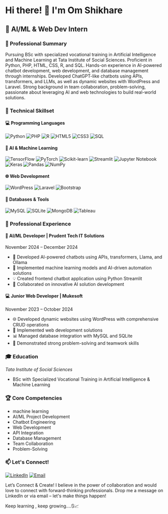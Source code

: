 # Hi there! 👋 I'm Om Shikhare

## 🚀 AI/ML & Web Dev Intern

### 🌟 Professional Summary
Pursuing BSc with specialized vocational training in Artificial Intelligence and Machine Learning at Tata Institute of Social Sciences. Proficient in Python, PHP, HTML, CSS, R, and SQL. Hands-on experience in AI-powered chatbot development, web development, and database management through internships. Developed ChatGPT-like chatbots using APIs, transformers, and LLMs, as well as dynamic websites with WordPress and Laravel. Strong background in team collaboration, problem-solving, passionate about leveraging AI and web technologies to build real-world solutions.

### 🔧 Technical Skillset

#### 💻 Programming Languages
![Python](https://img.shields.io/badge/Python-3776AB?style=for-the-badge&logo=python&logoColor=white)
![PHP](https://img.shields.io/badge/PHP-777BB4?style=for-the-badge&logo=php&logoColor=white)
![R](https://img.shields.io/badge/R-276DC3?style=for-the-badge&logo=r&logoColor=white)
![HTML5](https://img.shields.io/badge/HTML5-E34F26?style=for-the-badge&logo=html5&logoColor=white)
![CSS3](https://img.shields.io/badge/CSS3-1572B6?style=for-the-badge&logo=css3&logoColor=white)
![SQL](https://img.shields.io/badge/SQL-4479A1?style=for-the-badge&logo=mysql&logoColor=white)
#### 🤖 AI & Machine Learning
![TensorFlow](https://img.shields.io/badge/TensorFlow-FF6F00?style=for-the-badge&logo=tensorflow&logoColor=white)
![PyTorch](https://img.shields.io/badge/PyTorch-EE4C2C?style=for-the-badge&logo=pytorch&logoColor=white)
![Scikit-learn](https://img.shields.io/badge/Scikit_learn-F7931E?style=for-the-badge&logo=scikit-learn&logoColor=white)
![Streamlit](https://img.shields.io/badge/Streamlit-FF4B4B?style=for-the-badge&logo=streamlit&logoColor=white)
![Jupyter Notebook](https://img.shields.io/badge/Jupyter-F37626?style=for-the-badge&logo=jupyter&logoColor=white)
![Keras](https://img.shields.io/badge/Keras-D00000?style=for-the-badge&logo=keras&logoColor=white)
![Pandas](https://img.shields.io/badge/Pandas-150458?style=for-the-badge&logo=pandas&logoColor=white)
![NumPy](https://img.shields.io/badge/NumPy-013243?style=for-the-badge&logo=numpy&logoColor=white)

#### 🌐 Web Development
![WordPress](https://img.shields.io/badge/WordPress-21759B?style=for-the-badge&logo=wordpress&logoColor=white)
![Laravel](https://img.shields.io/badge/Laravel-FF2D20?style=for-the-badge&logo=laravel&logoColor=white)
![Bootstrap](https://img.shields.io/badge/Bootstrap-563D7C?style=for-the-badge&logo=bootstrap&logoColor=white)

#### 💽 Databases & Tools
![MySQL](https://img.shields.io/badge/MySQL-4479A1?style=for-the-badge&logo=mysql&logoColor=white)
![SQLite](https://img.shields.io/badge/SQLite-07405E?style=for-the-badge&logo=sqlite&logoColor=white)
![MongoDB](https://img.shields.io/badge/MongoDB-4EA94B?style=for-the-badge&logo=mongodb&logoColor=white)
![Tableau](https://img.shields.io/badge/Tableau-E97627?style=for-the-badge&logo=tableau&logoColor=white)

### 💼 Professional Experience

#### 🤖 AI/ML Developer | Prudent Tech IT Solutions
November 2024 – December 2024
- 🚀 Developed AI-powered chatbots using APIs, transformers, Llama, and Ollama
- 🧠 Implemented machine learning models and AI-driven automation solutions
- 💡 Created frontend chatbot application using Python Streamlit
- 🤝 Collaborated on innovative AI solution development

#### 💻 Junior Web Developer | Mukesoft
November 2023 – October 2024
- 🌐 Developed dynamic websites using WordPress with comprehensive CRUD operations
- 🔧 Implemented web development solutions
- 📊 Managed database integration with MySQL and SQLite
- 🤝 Demonstrated strong problem-solving and teamwork skills

### 🎓 Education
*Tata Institute of Social Sciences*
- BSc with Specialized Vocational Training in Artificial Intelligence & Machine Learning


### 🏆 Core Competencies
- machine learning 
- AI/ML Project Development
- Chatbot Engineering
-  Web Development
- API Integration
- Database Management
- Team Collaboration
- Problem-Solving

### 📫 Let's Connect!
[![LinkedIn](https://img.shields.io/badge/LinkedIn-0077B5?style=for-the-badge&logo=linkedin&logoColor=white)](https://www.linkedin.com/in/om-shikhare)
[![Email](https://img.shields.io/badge/Email-D14836?style=for-the-badge&logo=gmail&logoColor=white)](mailto:ompythoncode@gmail.com,omjobshikhare@gmail.com)

Let’s Connect & Create!
I believe in the power of collaboration and would love to connect with forward-thinking professionals. Drop me a message on LinkedIn or via email – let's make things happen!

Keep learning , keep growing....🔃📈
